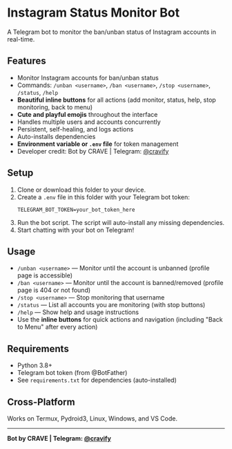 # Instagram Status Monitor Bot

A Telegram bot to monitor the ban/unban status of Instagram accounts in real-time.

## Features
- Monitor Instagram accounts for ban/unban status
- Commands: `/unban <username>`, `/ban <username>`, `/stop <username>`, `/status`, `/help`
- **Beautiful inline buttons** for all actions (add monitor, status, help, stop monitoring, back to menu)
- **Cute and playful emojis** throughout the interface
- Handles multiple users and accounts concurrently
- Persistent, self-healing, and logs actions
- Auto-installs dependencies
- **Environment variable or `.env` file** for token management
- Developer credit: Bot by CRAVE | Telegram: [@cravify](https://t.me/cravify)

## Setup
1. Clone or download this folder to your device.
2. Create a `.env` file in this folder with your Telegram bot token:
   ```
   TELEGRAM_BOT_TOKEN=your_bot_token_here
   ```
3. Run the bot script. The script will auto-install any missing dependencies.
4. Start chatting with your bot on Telegram!

## Usage
- `/unban <username>` — Monitor until the account is unbanned (profile page is accessible)
- `/ban <username>` — Monitor until the account is banned/removed (profile page is 404 or not found)
- `/stop <username>` — Stop monitoring that username
- `/status` — List all accounts you are monitoring (with stop buttons)
- `/help` — Show help and usage instructions
- Use the **inline buttons** for quick actions and navigation (including "Back to Menu" after every action)

## Requirements
- Python 3.8+
- Telegram bot token (from @BotFather)
- See `requirements.txt` for dependencies (auto-installed)

## Cross-Platform
Works on Termux, Pydroid3, Linux, Windows, and VS Code.

---

**Bot by CRAVE | Telegram: [@cravify](https://t.me/cravify)** 